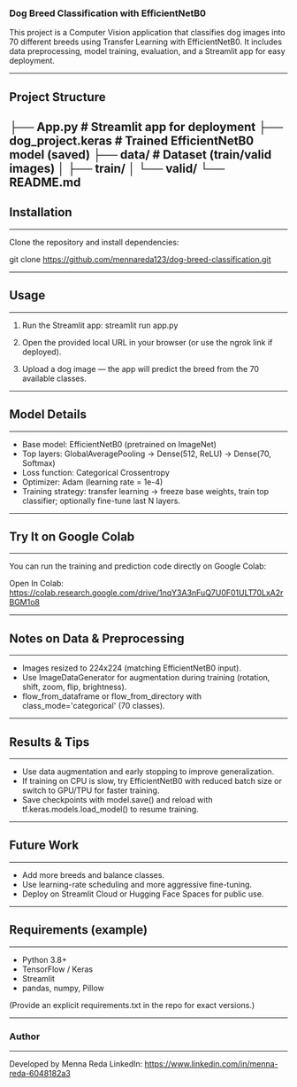 ### Dog Breed Classification with EfficientNetB0

This project is a Computer Vision application that classifies dog images into 70 different breeds using Transfer Learning with EfficientNetB0.
It includes data preprocessing, model training, evaluation, and a Streamlit app for easy deployment.

---
## Project Structure

├── App.py # Streamlit app for deployment
├── dog_project.keras # Trained EfficientNetB0 model (saved)
├── data/ # Dataset (train/valid images)
│ ├── train/
│ └── valid/
└── README.md 
---
## Installation
---
Clone the repository and install dependencies:

git clone https://github.com/mennareda123/dog-breed-classification.git


------------------------------------------------------------
## Usage
------------------------------------------------------------
1. Run the Streamlit app:
   streamlit run app.py

2. Open the provided local URL in your browser (or use the ngrok link if deployed).
3. Upload a dog image — the app will predict the breed from the 70 available classes.

------------------------------------------------------------
## Model Details
------------------------------------------------------------
- Base model: EfficientNetB0 (pretrained on ImageNet)
- Top layers: GlobalAveragePooling -> Dense(512, ReLU) -> Dense(70, Softmax)
- Loss function: Categorical Crossentropy
- Optimizer: Adam (learning rate = 1e-4)
- Training strategy: transfer learning → freeze base weights, train top classifier; optionally fine-tune last N layers.

------------------------------------------------------------
## Try It on Google Colab
------------------------------------------------------------
You can run the training and prediction code directly on Google Colab:

Open In Colab: https://colab.research.google.com/drive/1nqY3A3nFuQ7U0F01ULT70LxA2rBGM1o8

------------------------------------------------------------
## Notes on Data & Preprocessing
------------------------------------------------------------
- Images resized to 224x224 (matching EfficientNetB0 input).
- Use ImageDataGenerator for augmentation during training (rotation, shift, zoom, flip, brightness).
- flow_from_dataframe or flow_from_directory with class_mode='categorical' (70 classes).

------------------------------------------------------------
## Results & Tips
------------------------------------------------------------
- Use data augmentation and early stopping to improve generalization.
- If training on CPU is slow, try EfficientNetB0 with reduced batch size or switch to GPU/TPU for faster training.
- Save checkpoints with model.save() and reload with tf.keras.models.load_model() to resume training.

------------------------------------------------------------
## Future Work
------------------------------------------------------------
- Add more breeds and balance classes.
- Use learning-rate scheduling and more aggressive fine-tuning.
- Deploy on Streamlit Cloud or Hugging Face Spaces for public use.

------------------------------------------------------------
## Requirements (example)
------------------------------------------------------------
- Python 3.8+
- TensorFlow / Keras
- Streamlit
- pandas, numpy, Pillow

(Provide an explicit requirements.txt in the repo for exact versions.)

------------------------------------------------------------
### Author
------------------------------------------------------------
Developed by Menna Reda
LinkedIn: https://www.linkedin.com/in/menna-reda-6048182a3
